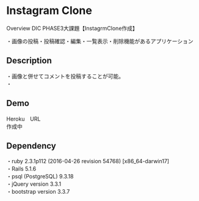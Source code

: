 Instagram Clone
====

Overview
DIC PHASE3大課題【InstagrmClone作成】

・画像の投稿・投稿確認・編集・一覧表示・削除機能があるアプリケーション

## Description

・画像と併せてコメントを投稿することが可能。  
・

## Demo
Heroku　URL  
作成中

## Dependency
・ruby 2.3.1p112 (2016-04-26 revision 54768) [x86_64-darwin17]  
・Rails 5.1.6  
・psql (PostgreSQL) 9.3.18  
・jQuery version 3.3.1  
・bootstrap version 3.3.7  